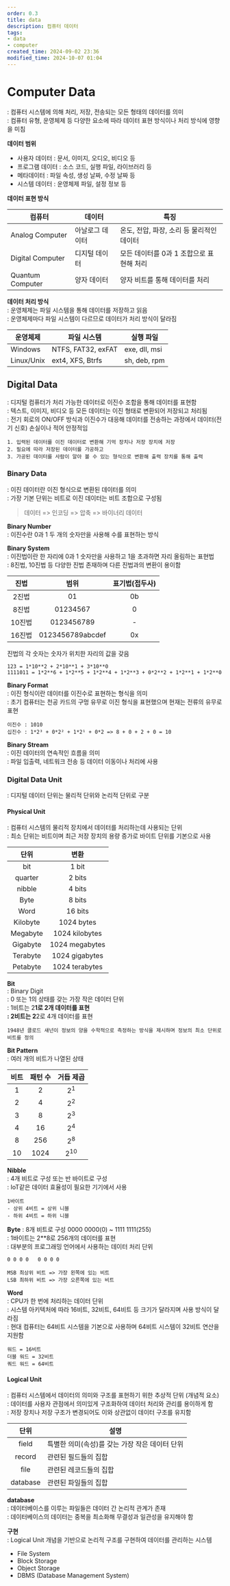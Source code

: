 ```yaml
---
order: 0.3
title: data
description: 컴퓨터 데이터
tags:
- data
- computer
created_time: 2024-09-02 23:36
modified_time: 2024-10-07 01:04
---
```


# Computer Data
: 컴퓨터 시스템에 의해 처리, 저장, 전송되는 모든 형태의 데이터를 의미  
: 컴퓨터 유형, 운영체제 등 다양한 요소에 따라 데이터 표현 방식이나 처리 방식에 영향을 미침  

**데이터 범위**  
- 사용자 데이터 : 문서, 이미지, 오디오, 비디오 등
- 프로그램 데이터 : 소스 코드, 실행 파일, 라이브러리 등
- 메타데이터 : 파일 속성, 생성 날짜, 수정 날짜 등
- 시스템 데이터 : 운영체제 파일, 설정 정보 등


**데이터 표현 방식**

컴퓨터 | 데이터 | 특징
---|---|---
Analog Computer  | 아날로그 데이터 | 온도, 전압, 파장, 소리 등 물리적인 데이터
Digital Computer | 디지털 데이터 | 모든 데이터를 0과 1 조합으로 표현해 처리
Quantum Computer | 양자 데이터 | 양자 비트를 통해 데이터를 처리


**데이터 처리 방식**  
: 운영체제는 파일 시스템을 통해 데이터를 저장하고 읽음  
: 운영체제마다 파일 시스템이 다르므로 데이터가 처리 방식이 달라짐  

운영체제 | 파일 시스템 | 실행 파일 
---|---|---
Windows    | NTFS, FAT32, exFAT | exe, dll, msi 
Linux/Unix | ext4, XFS, Btrfs | sh, deb, rpm



## Digital Data
: 디지털 컴퓨터가 처리 가능한 데이터로 이진수 조합을 통해 데이터를 표현함  
: 텍스트, 이미지, 비디오 등 모든 데이터는 이진 형태로 변환되어 저장되고 처리됨  
: 전기 회로의 ON/OFF 방식과 이진수가 대응해 데이터를 전송하는 과정에서 데이터(전기 신호) 손실이나 적어 안정적임 

```
1. 입력된 데이터를 이진 데이터로 변환해 기억 장치나 저장 장치에 저장       
2. 필요에 따라 저장된 데이터를 가공하고
3. 가공된 데이터를 사람이 알아 볼 수 있는 형식으로 변환해 출력 장치를 통해 출력
```



### Binary Data
: 이진 데이터란 이진 형식으로 변환된 데이터를 의미  
: 가장 기본 단위는 비트로 이진 데이터는 비트 조합으로 구성됨 

> 데이터 => 인코딩 => 압축 => 바이너리 데이터 


**Binary Number**  
: 이진수란 0과 1 두 개의 숫자만을 사용해 수를 표현하는 방식  

**Binary System**  
: 이진법이란 한 자리에 0과 1 숫자만을 사용하고 1을 초과하면 자리 올림하는 표현법  
: 8진법, 10진법 등 다양한 진법 존재하며 다른 진법과의 변환이 용이함  

진법 | 범위 | 표기법(접두사)
:---:|:---:| :---:
2진법  | 01               | 0b
8진법  | 01234567         | 0
10진법 | 0123456789       | -
16진법 | 0123456789abcdef | 0x


진법의 각 숫자는 숫자가 위치한 자리의 값을 갖음
```
123 = 1*10**2 + 2*10**1 + 3*10**0 
1111011 = 1*2**6 + 1*2**5 + 1*2**4 + 1*2**3 + 0*2**2 + 1*2**1 + 1*2**0
```


**Binary Format**  
: 이진 형식이란 데이터를 이진수로 표현하는 형식을 의미  
: 초기 컴퓨터는 천공 카드의 구멍 유무로 이진 형식을 표현했으며 현재는 전류의 유무로 표현  

```
이진수 : 1010
십진수 : 1*2³ + 0*2² + 1*2¹ + 0*2 => 8 + 0 + 2 + 0 = 10
```


**Binary Stream**  
: 이진 데이터의 연속적인 흐름을 의미  
: 파일 입출력, 네트워크 전송 등 데이터 이동이나 처리에 사용  



### Digital Data Unit
: 디지털 데이터 단위는 물리적 단위와 논리적 단위로 구분  


#### Physical Unit
: 컴퓨터 시스템의 물리적 장치에서 데이터를 처리하는데 사용되는 단위  
: 최소 단위는 비트이며 최근 저장 장치의 용량 증가로 바이트 단위를 기본으로 사용  

단위 | 변환 
:---:|:---:
bit      | 1 bit
quarter  | 2 bits
nibble   | 4 bits
Byte     | 8 bits
Word     | 16 bits
Kilobyte | 1024 bytes
Megabyte | 1024 kilobytes
Gigabyte | 1024 megabytes
Terabyte | 1024 gigabytes
Petabyte | 1024 terabytes


**Bit**  
: Binary Digit  
: 0 또는 1의 상태를 갖는 가장 작은 데이터 단위  
: 1비트는 2**1로 2개 데이터를 표현  
: 2비트는 2**2로 4개 데이터를 표현  

```
1948년 클로드 섀넌이 정보의 양을 수학적으로 측정하는 방식을 제시하며 정보의 최소 단위로 비트를 정의
```

**Bit Pattern**  
: 여러 개의 비트가 나열된 상태  

비트 | 패턴 수 | 거듭 제곱
:---:|:---:|:---:
1  | 2    | 2<sup>1</sup>
2  | 4    | 2<sup>2</sup>
3  | 8    | 2<sup>3</sup>
4  | 16   | 2<sup>4</sup>
8  | 256  | 2<sup>8</sup>
10 | 1024 | 2<sup>10</sup>


**Nibble**  
: 4개 비트로 구성 또는 반 바이트로 구성  
: IoT같은 데이터 효율성이 필요한 기기에서 사용  

```
1바이트
- 상위 4비트 = 상위 니블    
- 하위 4비트 = 하위 니블  
```


**Byte**
: 8개 비트로 구성 0000 0000(0) ~ 1111 1111(255)  
: 1바이트는 2**8로 256개의 데이터를 표현   
: 대부분의 프로그래밍 언어에서 사용하는 데이터 처리 단위  

```
0 0 0 0   0 0 0 0

MSB 최상위 비트 => 가장 왼쪽에 있는 비트
LSB 최하위 비트 => 가장 오른쪽에 있는 비트
```


**Word**  
: CPU가 한 번에 처리하는 데이터 단위  
: 시스템 아키텍처에 따라 16비트, 32비트, 64비트 등 크기가 달라지며 사용 방식이 달라짐  
: 현대 컴퓨터는 64비트 시스템을 기본으로 사용하며 64비트 시스템이 32비트 연산을 지원함  

```
워드 = 16비트
더블 워드 = 32비트
쿼드 워드 = 64비트 
```



#### Logical Unit
: 컴퓨터 시스템에서 데이터의 의미와 구조를 표현하기 위한 추상적 단위 (개념적 요소)  
: 데이터를 사용자 관점에서 의미있게 구조화하여 데이터 처리와 관리를 용이하게 함  
: 저장 장치나 저장 구조가 변경되어도 이와 상관없이 데이터 구조를 유지함  

단위 | 설명
:---:|---
field    | 특별한 의미(속성)를 갖는 가장 작은 데이터 단위
record   | 관련된 필드들의 집합
file     | 관련된 레코드들의 집합
database | 관련된 파일들의 집합

**database**  
: 데이터베이스를 이루는 파일들은 데이터 간 논리적 관계가 존재  
: 데이터베이스의 데이터는 중복을 최소화해 무결성과 일관성을 유지해야 함  

**구현**  
: Logical Unit 개념을 기반으로 논리적 구조를 구현하여 데이터를 관리하는 시스템  

- File System 
- Block Storage
- Object Storage
- DBMS (Database Management System)
